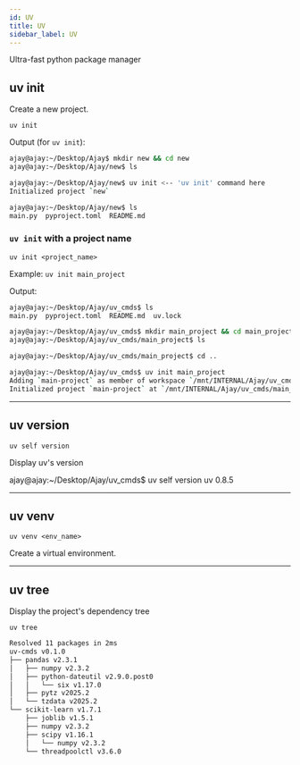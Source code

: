 ```yaml
---
id: UV
title: UV
sidebar_label: UV
---
```


Ultra-fast python package manager   

## uv init

Create a new project.

```
uv init
```

Output (for `uv init`):
```bash
ajay@ajay:~/Desktop/Ajay$ mkdir new && cd new
ajay@ajay:~/Desktop/Ajay/new$ ls

ajay@ajay:~/Desktop/Ajay/new$ uv init <-- 'uv init' command here
Initialized project `new`

ajay@ajay:~/Desktop/Ajay/new$ ls
main.py  pyproject.toml  README.md
```

### `uv init` with a project name

```
uv init <project_name>
```

Example: `uv init main_project`

Output:
```bash
ajay@ajay:~/Desktop/Ajay/uv_cmds$ ls
main.py  pyproject.toml  README.md  uv.lock

ajay@ajay:~/Desktop/Ajay/uv_cmds$ mkdir main_project && cd main_project
ajay@ajay:~/Desktop/Ajay/uv_cmds/main_project$ ls

ajay@ajay:~/Desktop/Ajay/uv_cmds/main_project$ cd ..

ajay@ajay:~/Desktop/Ajay/uv_cmds$ uv init main_project
Adding `main-project` as member of workspace `/mnt/INTERNAL/Ajay/uv_cmds`
Initialized project `main-project` at `/mnt/INTERNAL/Ajay/uv_cmds/main_project`
```

---

## uv version

```
uv self version
```

Display uv's version

ajay@ajay:~/Desktop/Ajay/uv_cmds$ uv self version
uv 0.8.5

---

## uv venv

```
uv venv <env_name>
```

Create a virtual environment.

---

## uv tree

Display the project's dependency tree

```
uv tree
```

```bash
Resolved 11 packages in 2ms
uv-cmds v0.1.0
├── pandas v2.3.1
│   ├── numpy v2.3.2
│   ├── python-dateutil v2.9.0.post0
│   │   └── six v1.17.0
│   ├── pytz v2025.2
│   └── tzdata v2025.2
└── scikit-learn v1.7.1
    ├── joblib v1.5.1
    ├── numpy v2.3.2
    ├── scipy v1.16.1
    │   └── numpy v2.3.2
    └── threadpoolctl v3.6.0
```